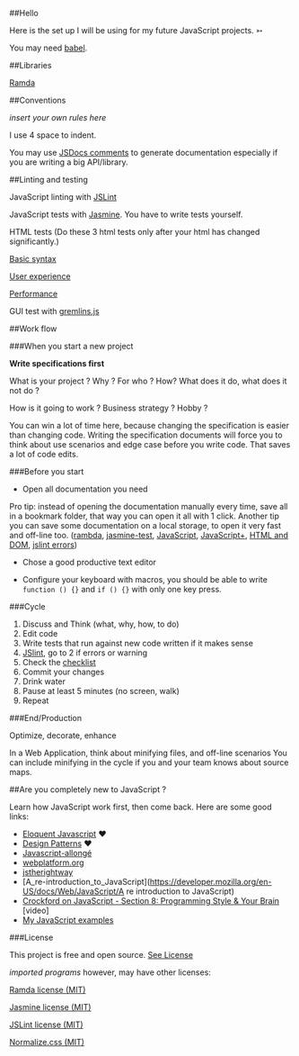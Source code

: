 ##Hello

Here is the set up I will be using for my future JavaScript projects. ➳

You may need [babel](http://babeljs.io/).


##Libraries

[Ramda](https://github.com/ramda/ramda)



##Conventions

_insert your own rules here_
 
I use 4 space to indent.

You may use [JSDocs comments](https://github.com/jsdoc3/jsdoc) to generate documentation especially if you are writing a big API/library.


##Linting and testing

JavaScript linting with [JSLint](https://github.com/douglascrockford/JSLint)

JavaScript tests with [Jasmine](https://github.com/jasmine/jasmine). You have to write tests yourself.

HTML tests (Do these 3 html tests only after your html has changed significantly.)

[Basic syntax](http://validator.w3.org/)

[User experience](https://www.modern.ie/en-us)

[Performance](http://yslow.org/)

GUI test with [gremlins.js](https://github.com/marmelab/gremlins.js)

##Work flow


###When you start a new project

__Write specifications first__

What is your project ? Why ? For who ? How? What does it do, what does it not do ?

How is it going to work ? Business strategy ? Hobby ?

You can win a lot of time here, because changing the specification is easier than changing code. Writing the specification documents will force you to think about use scenarios and edge case before you write code. That saves a lot of code edits.


###Before you start

* Open all documentation you need

Pro tip: instead of opening the documentation manually every time, save all in a bookmark folder, that way you can open it all with 1 click. Another tip you can save some documentation on a local storage, to open it very fast and off-line too. 
([rambda](http://ramdajs.com/docs/),
[jasmine-test](http://jasmine.github.io/edge/introduction.html),
[JavaScript](https://developer.mozilla.org/en-US/docs/Web/JavaScript/Reference/Global_Objects),
[JavaScript+](http://babeljs.io/docs/learn-es6/),
[HTML and DOM](https://developers.whatwg.org/),
[jslint errors](http://jslinterrors.com/))

* Chose a good productive text editor

* Configure your keyboard with macros, you should be able to write `function () {}` and `if () {}` with only one key press.

###Cycle

1. Discuss and Think (what, why, how, to do)
2. Edit code
3. Write tests that run against new code written if it makes sense
4. [JSlint](http://new.jslint.com/jslint.html), go to 2 if errors or warning
5. Check the [checklist](checklist.md)
6. Commit your changes
7. Drink water
8. Pause at least 5 minutes (no screen, walk)
9. Repeat


###End/Production

Optimize, decorate, enhance

In a Web Application, think about minifying files, and off-line scenarios
You can include minifying in the cycle if you and your team knows about source maps.



##Are you completely new to JavaScript ?

Learn how JavaScript work first, then come back. Here are some good links:

* [Eloquent Javascript](http://eloquentjavascript.net/) ❤
* [Design Patterns](http://addyosmani.com/resources/essentialjsdesignpatterns/book/) ❤
* [Javascript-allongé](https://leanpub.com/javascript-allonge/read)
* [webplatform.org](http://www.webplatform.org/)
* [jstherightway](http://jstherightway.org/#getting-started)
* [A_re-introduction_to_JavaScript](https://developer.mozilla.org/en-US/docs/Web/JavaScript/A re introduction to JavaScript)
* [Crockford on JavaScript - Section 8: Programming Style & Your Brain ](https://www.youtube.com/watch?v=taaEzHI9xyY)[video]
* [My JavaScript examples](https://github.com/GrosSacASac/JavaScript-Set-Up/tree/master/js/examples)



###License

This project is free and open source. [See License](LICENSE.txt)

_imported programs_ however, may have other licenses:

[Ramda license (MIT)](https://github.com/ramda/ramda/blob/master/LICENSE.txt)

[Jasmine license (MIT)](https://github.com/jasmine/jasmine/blob/master/MIT.LICENSE)

[JSLint license (MIT)](https://github.com/douglascrockford/JSLint)

[Normalize.css (MIT)](https://github.com/necolas/normalize.css/blob/master/LICENSE.md)


